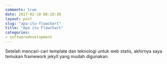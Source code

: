 ```yaml
---
comments: true
date: 2017-02-18 08:10:30
layout: post
slug: "apa-itu-flowchart"
title: "Apa itu Flowchart"
categories:
- softwaredevelopment
---
```


Setelah mencari-cari template dan teknologi untuk web statis, akhirnya saya temukan framework jekyll yang mudah digunakan.